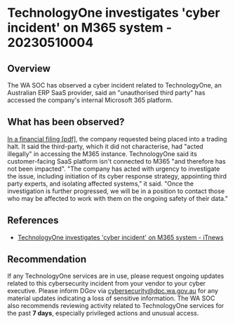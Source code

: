 # TechnologyOne investigates 'cyber incident' on M365 system - 20230510004

## Overview

The WA SOC has observed a cyber incident related to TechnologyOne, an Australian ERP SaaS provider, said an "unauthorised third party" has accessed the company's internal Microsoft 365 platform.

## What has been observed?

[In a financial filing [pdf]](<https://www.asx.com.au/asx/statistics/displayAnnouncement.do?display=pdf&idsId=02664471>), the company requested being placed into a trading halt. It said the third-party, which it did not characterise, had "acted illegally" in accessing the M365 instance. TechnologyOne said its customer-facing SaaS platform isn't connected to M365 "and therefore has not been impacted". "The company has acted with urgency to investigate the issue, including initiation of its cyber response strategy, appointing third party experts, and isolating affected systems," it said. "Once the investigation is further progressed, we will be in a position to contact those who may be affected to work with them on the ongoing safety of their data."

## References

- [TechnologyOne investigates 'cyber incident' on M365 system - iTnews](https://www.itnews.com.au/news/technologyone-investigates-cyber-incident-on-m365-system-594187)

## Recommendation

If any TechnologyOne services are in use, please request ongoing updates related to this cybersecurity incident from your vendor to your cyber executive. Please inform DGov via <cybersecurity@dpc.wa.gov.au> for any material updates indicating a loss of sensitive information. The WA SOC also recommends reviewing activity related to TechnologyOne services for the past **7 days**, especially privileged actions and unusual access.
